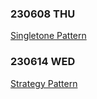 ### 230608 THU
[Singletone Pattern](https://www.notion.so/hello-jay-study/230608-THU-Singleton-Pattern-487c4f83f7e54b329684b96bb279a3cc?pvs=4)

### 230614 WED
[Strategy Pattern](https://www.notion.so/hello-jay-study/230614-WED-Strategy-Pattern-46f42048f24d4f069260936bd8adbaf9?pvs=4)
